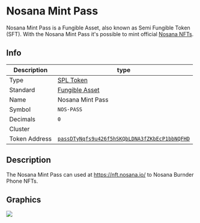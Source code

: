 # Nosana Mint Pass

Nosana Mint Pass is a Fungible Asset, also known as Semi Fungible Token (SFT).
With the Nosana Mint Pass it's possible to mint official [Nosana NFTs](/tokens/nft).

## Info

| Description   | type                                                                                                           |
|---------------|----------------------------------------------------------------------------------------------------------------|
| Type          | [SPL Token](https://spl.solana.com/token)                                                                      |
| Standard      | [Fungible Asset](https://docs.metaplex.com/programs/token-metadata/token-standard#the-fungible-asset-standard) |
| Name          | Nosana Mint Pass                                                                                               |
| Symbol        | `NOS-PASS`                                                                                                     |
| Decimals      | `0`                                                                                                            |
| Cluster       | <Badge type="tip" text="devnet" vertical="middle" /><Badge type="danger" text="mainnet" vertical="middle" />   |
| Token Address | [`passDTyNqfs9u426f5hSKQbLDNA3fZKbEcP1bbNQFHD`]()                                                              |

## Description

The Nosana Mint Pass can used at https://nft.nosana.io/ to Nosana Burnder Phone NFTs.

## Graphics

![](https://arweave.net/PN2NsHBZvl_-hpRwdCLV7GC0PaXuziSwk4Q1K4jlEPQ)
